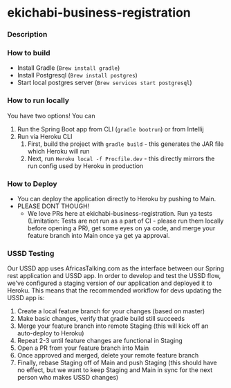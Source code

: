 # ekichabi-business-registration

### Description

### How to build

- Install Gradle (`Brew install gradle`)
- Install Postgresql (`Brew install postgres`)
- Start local postgres server (`Brew services start postgresql`)

### How to run locally
You have two options! You can
1. Run the Spring Boot app from CLI (`gradle bootrun`) or from Intellij
2. Run via Heroku CLI
   1. First, build the project with `gradle build` - this generates the JAR file which Heroku will run
   2. Next, run `Heroku local -f Procfile.dev` - this directly mirrors the run config used by Heroku in production


### How to Deploy
- You can deploy the application directly to Heroku by pushing to Main.
- PLEASE DONT THOUGH! 
   - We love PRs here at ekichabi-business-registration. Run ya tests (Limitation: Tests are not run as a part of CI - please run them locally before opening a PR), get some eyes on ya code, and merge your feature branch into Main once ya get ya approval.


### USSD Testing
Our USSD app uses AfricasTalking.com as the interface between our Spring rest application and USSD app. In order to develop and test the USSD flow, we've configured a staging version of our application and deployed it to Heroku. This means that the recommended workflow for devs updating the USSD app is:

1. Create a local feature branch for your changes (based on master)
2. Make basic changes, verify that gradle build still succeeds
3. Merge your feature branch into remote Staging (this will kick off an auto-deploy to Heroku)
4. Repeat 2-3 until feature changes are functional in Staging
5. Open a PR from your feature branch into Main
6. Once approved and merged, delete your remote feature branch
7. Finally, rebase Staging off of Main and push Staging (this should have no effect, but we want to keep Staging and Main in sync for the next person who makes USSD changes)
